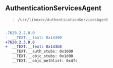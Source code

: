 ## AuthenticationServicesAgent

> `/usr/libexec/AuthenticationServicesAgent`

```diff

-7620.2.2.0.0
-  __TEXT.__text: 0x14390
+7620.2.3.0.0
+  __TEXT.__text: 0x143b8
   __TEXT.__auth_stubs: 0x1000
   __TEXT.__objc_stubs: 0x1d00
   __TEXT.__objc_methlist: 0x4fc

```
